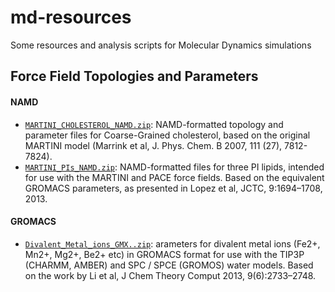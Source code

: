 # md-resources
Some resources and analysis scripts for Molecular Dynamics simulations

## Force Field Topologies and Parameters
#### NAMD
- [`MARTINI_CHOLESTEROL_NAMD.zip`](MARTINI_CHOLESTEROL_NAMD.zip): NAMD-formatted topology and parameter files for Coarse-Grained cholesterol, based on the original MARTINI model (Marrink et al, J. Phys. Chem. B 2007, 111 (27),  7812-7824).
- [`MARTINI_PIs_NAMD.zip`](MARTINI_PIs_NAMD.zip): NAMD-formatted files for three PI lipids, intended for use with the MARTINI and PACE force fields.  Based on the equivalent GROMACS parameters, as presented in Lopez et al, JCTC, 9:1694–1708, 2013.

#### GROMACS
- [`Divalent_Metal_ions_GMX..zip`](Divalent_Metal_ions_GMX..zip): arameters for divalent metal ions (Fe2+, Mn2+, Mg2+, Be2+ etc) in GROMACS format for use with the TIP3P (CHARMM, AMBER) and SPC / SPCE (GROMOS) water models.  Based on the work by Li et al, J Chem Theory Comput 2013, 9(6):2733–2748.

